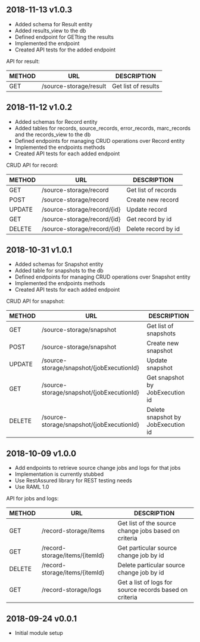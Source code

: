 ## 2018-11-13 v1.0.3
 * Added schema for Result entity
 * Added results_view to the db
 * Defined endpoint for GETting the results
 * Implemented the endpoint
 * Created API tests for the added endpoint
 
  API for result: 

 | METHOD |             URL             | DESCRIPTION                                             |
 |--------|-----------------------------|---------------------------------------------------------|
 | GET    | /source-storage/result      | Get list of results                                     |

## 2018-11-12 v1.0.2
 * Added schemas for Record entity
 * Added tables for records, source_records, error_records, marc_records and the records_view to the db
 * Defined endpoints for managing CRUD operations over Record entity
 * Implemented the endpoints methods
 * Created API tests for each added endpoint
 
  CRUD API for record: 

 | METHOD |             URL             | DESCRIPTION                                             |
 |--------|-----------------------------|---------------------------------------------------------|
 | GET    | /source-storage/record      | Get list of records                                     |
 | POST   | /source-storage/record      | Create new record                                       |
 | UPDATE | /source-storage/record/{id} | Update record                                           |
 | GET    | /source-storage/record/{id} | Get record by id                                        |
 | DELETE | /source-storage/record/{id} | Delete record by id                                     |

## 2018-10-31 v1.0.1
 * Added schemas for Snapshot entity
 * Added table for snapshots to the db
 * Defined endpoints for managing CRUD operations over Snapshot entity
 * Implemented the endpoints methods
 * Created API tests for each added endpoint
 
  CRUD API for snapshot: 

 | METHOD |             URL                           | DESCRIPTION                                             |
 |--------|-------------------------------------------|---------------------------------------------------------|
 | GET    | /source-storage/snapshot                  | Get list of snapshots                                   |
 | POST   | /source-storage/snapshot                  | Create new snapshot                                     |
 | UPDATE | /source-storage/snapshot/{jobExecutionId} | Update snapshot                                         |
 | GET    | /source-storage/snapshot/{jobExecutionId} | Get snapshot by JobExecution id                         |
 | DELETE | /source-storage/snapshot/{jobExecutionId} | Delete snapshot by JobExecution id                      |

## 2018-10-09 v1.0.0
 * Add endpoints to retrieve source change jobs and logs for that jobs
 * Implementation is currently stubbed
 * Use RestAssured library for REST testing needs
 * Use RAML 1.0
 
  API for jobs and logs: 

 | METHOD |             URL                | DESCRIPTION                                             |
 |--------|------------------------------- |---------------------------------------------------------|
 | GET    | /record-storage/items          | Get list of the source change jobs based on criteria    |
 | GET    | /record-storage/items/{itemId} | Get particular source change job by id                  |
 | DELETE | /record-storage/items/{itemId} | Delete particular source change job by id               |
 | GET    | /record-storage/logs           | Get a list of logs for source records based on criteria |

## 2018-09-24 v0.0.1
 * Initial module setup
